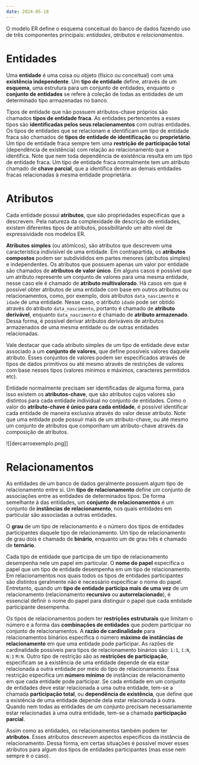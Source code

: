 ```yaml
---
date: 2024-05-18
---
```


O modelo ER define o esquema conceitual do banco de dados fazendo uso de três componentes principais: *entidades*, *atributos* e *relacionamentos*.

# Entidades

Uma **entidade** é uma coisa ou objeto (físico ou conceitual) com uma **existência independente**. Um **tipo de entidade** define, através de um **esquema**, uma estrutura para um conjunto de entidades, enquanto o **conjunto de entidades** se refere à coleção de todas as entidades de um determinado tipo armazenadas no banco.

Tipos de entidade que não possuem atributos-chave próprios são chamados **tipos de entidade fraca**. As entidades pertencentes a esses tipos são **identificadas pelos seus relacionamentos** com outras entidades. Os tipos de entidades que se relacionam e identificam um tipo de entidade fraca são chamados de **tipos de entidade de identificação** ou **proprietário**. Um tipo de entidade fraca sempre tem uma **restrição de participação total** (dependência de existência) com relação ao relacionamento que a identifica. Note que nem toda dependência de existência resulta em um tipo de entidade fraca. Um tipo de entidade fraca normalmente tem um atributo chamado de **chave parcial**, que a identifica dentre as demais entidades fracas relacionadas à mesma entidade proprietária.

# Atributos

Cada entidade possui **atributos**, que são propriedades específicas que a descrevem. Pela natureza da complexidade de descrição de entidades, existem diferentes tipos de atributos, possibilitando um alto nível de expressividade nos modelos ER.

**Atributos simples** (ou atômicos), são atributos que descrevem uma característica indivisível de uma entidade. Em contrapartida, os **atributos compostos** podem ser subdivididos em partes menores (atributos simples) e independentes. Os atributos que possuem apenas um valor por entidade são chamados de **atributos de valor único**. Em alguns casos é possível que um atributo represente um conjunto de valores para uma mesma entidade, nesse caso ele é chamado de **atributo multivalorado**. Há casos em que é possível obter atributos de uma entidade com base em outros atributos ou relacionamentos, como, por exemplo, dois atributos `data_nascimento` e `idade` de uma entidade. Nesse caso, o atributo `idade` pode ser obtido através do atributo `data_nascimento`, portanto é chamado de **atributo derivável**, enquanto `data_nascimento` é chamado de **atributo armazenado**. Dessa forma, é possível derivar atributos deriváveis de atributos armazenados de uma mesma entidade ou de outras entidades relacionadas.

Vale destacar que cada atributo simples de um tipo de entidade deve estar associado a um **conjunto de valores**, que define possíveis valores daquele atributo. Esses conjuntos de valores podem ser especificados através de tipos de dados primitivos ou até mesmo através de restrições de valores com base nesses tipos (valores mínimos e máximos, caracteres permitidos etc).

Entidade normalmente precisam ser identificadas de alguma forma, para isso existem os **atributos-chave**, que são atributos cujos valores são distintos para cada entidade individual no conjunto de entidades. Como o valor do **atributo-chave é único para cada entidade**, é possível identificar cada entidade de maneira exclusiva através do valor desse atributo. Note que uma entidade pode possuir mais de um atributo-chave, ou até mesmo um conjunto de atributos que componham um atributo-chave através da composição de atributos.

![[dercarroexemplo.png]]

# Relacionamentos

As entidades de um banco de dados geralmente possuem algum tipo de relacionamento entre si. Um **tipo de relacionamento** define um conjunto de associações entre as entidades de determinados tipos. De forma semelhante à das entidades, um **conjunto de relacionamentos** é um conjunto de **instâncias de relacionamento**, nos quais entidades em particular são associadas a outras entidades.

O **grau** de um tipo de relacionamento é o número dos tipos de entidades participantes daquele tipo de relacionamento. Um tipo de relacionamento de grau dois é chamado de **binário**, enquanto um de grau três é chamado de **ternário**.

Cada tipo de entidade que participa de um tipo de relacionamento desempenha nele um papel em particular. O **nome do papel** especifica o papel que um tipo de entidade desempenha em um tipo de relacionamento. Em relacionamentos nos quais todos os tipos de entidades participantes são distintos geralmente não é necessário especificar o nome do papel. Entretanto, quando um **tipo de entidade participa mais de uma vez** de um relacionamento (relacionamento **recursivo** ou **autorrelacionado**), é essencial definir o nome do papel para distinguir o papel que cada entidade participante desempenha.

Os tipos de relacionamentos podem ter **restrições estruturais** que limitam o número e a forma das **combinações de entidades** que podem participar no conjunto de relacionamentos. A **razão de cardinalidade** para relacionamentos binários especifica o número **máximo de instâncias de relacionamento** em que uma entidade pode participar. As razões de cardinalidade possíveis para tipos de relacionamento binários são: `1:1`, `1:N`, `N:1` `M:N`. Outro tipo de restrição são as **restrições de participação**, especificam se a existência de uma entidade depende de ela estar relacionada a outra entidade por meio do tipo de relacionamento. Essa restrição especifica um **número mínimo** de instâncias de relacionamento em que cada entidade pode participar. Se cada entidade em um conjunto de entidades deve estar relacionada a uma outra entidade, tem-se a chamada **participação total**, ou **dependência de existência**, que define que a existência de uma entidade depende dela estar relacionada à outra. Quando nem todas as entidades de um conjunto precisam necessariamente estar relacionadas à uma outra entidade, tem-se a chamada **participação parcial**.

Assim como as entidades, os relacionamentos também podem ter **atributos**. Esses atributos descrevem aspectos específicos da instância de relacionamento. Dessa forma, em certas situações é possível mover esses atributos para algum dos tipos de entidades participantes (mas esse nem sempre é o caso).
